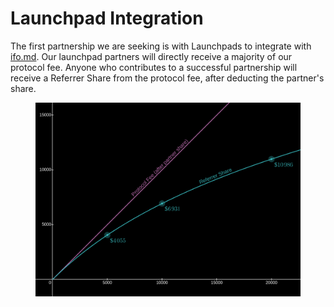# Launchpad Integration

The first partnership we are seeking is with Launchpads to integrate with [ifo.md](../apps/ifo.md "mention"). Our launchpad partners will directly receive a majority of our protocol fee. Anyone who contributes to a successful partnership will receive a Referrer Share from the protocol fee, after deducting the partner's share.

<figure><img src="../.gitbook/assets/image (57).png" alt=""><figcaption></figcaption></figure>
